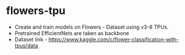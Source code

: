 # flowers-tpu

* Create and train models on Flowers - Dataset using  v3-8 TPUs.
* Pretrained EfficientNets are taken as backbone
* Dataset link - https://www.kaggle.com/c/flower-classification-with-tpus/data

